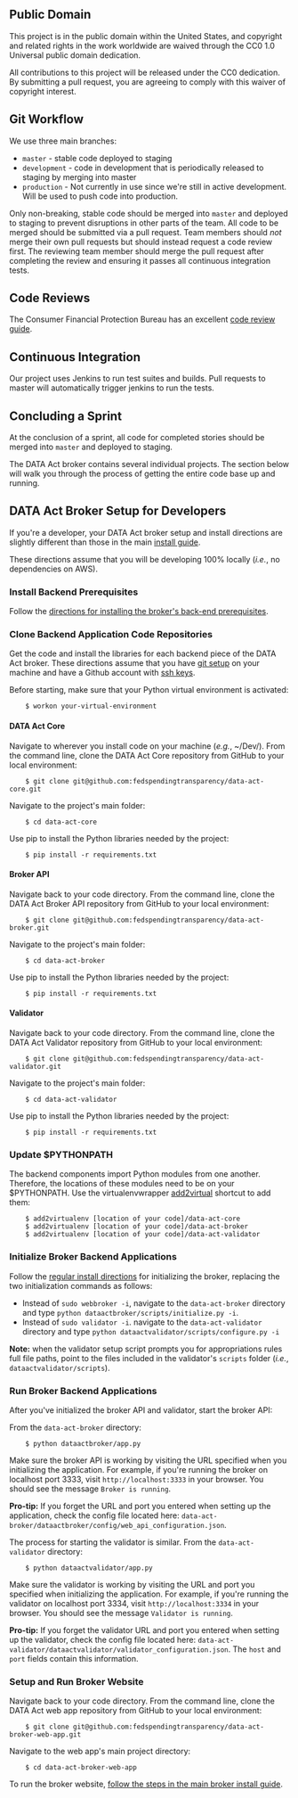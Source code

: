 ## Public Domain

This project is in the public domain within the United States, and copyright and related rights in the work worldwide are waived through the CC0 1.0 Universal public domain dedication.

All contributions to this project will be released under the CC0 dedication. By submitting a pull request, you are agreeing to comply with this waiver of copyright interest.

## Git Workflow

We use three main branches:

* `master` - stable code deployed to staging
* `development` - code in development that is periodically released to staging by merging into master
* `production` - Not currently in use since we're still in active development. Will be used to push code into production.

Only non-breaking, stable code should be merged into `master` and deployed to staging to prevent disruptions in other parts of the team. All code to be merged should be submitted via a pull request. Team members should _not_ merge their own pull requests but should instead request a code review first. The reviewing team member should merge the pull request after completing the review and ensuring it passes all continuous integration tests.

## Code Reviews

The Consumer Financial Protection Bureau has an excellent [code review guide](https://github.com/cfpb/front-end/blob/master/code-reviews.md).

## Continuous Integration

Our project uses Jenkins to run test suites and builds. Pull requests to master will automatically trigger jenkins to run the tests.

## Concluding a Sprint

At the conclusion of a sprint, all code for completed stories should be merged into `master` and deployed to staging.

The DATA Act broker contains several individual projects. The section below will walk you through the process of getting the entire code base up and running.

## DATA Act Broker Setup for Developers

If you're a developer, your DATA Act broker setup and install directions are slightly different than those in the main [install guide](INSTALL.md "DATA Act broker setup and install").

These directions assume that you will be developing 100% locally (*i.e.*, no dependencies on AWS).

### Install Backend Prerequisites

Follow the [directions for installing the broker's back-end prerequisites](INSTALL.md#install-backend-prerequisites "install back-end prerequisites").

### Clone Backend Application Code Repositories

Get the code and install the libraries for each backend piece of the DATA Act broker. These directions assume that you have [git setup](https://help.github.com/articles/set-up-git/ "set up git") on your machine and have a Github account with [ssh keys](https://help.github.com/articles/generating-an-ssh-key/ "generating an SSH key").

Before starting, make sure that your Python virtual environment is activated:

        $ workon your-virtual-environment

#### DATA Act Core

Navigate to wherever you install code on your machine (*e.g.*, ~/Dev/). From the command line, clone the DATA Act Core repository from GitHub to your local environment:

        $ git clone git@github.com:fedspendingtransparency/data-act-core.git

Navigate to the project's main folder:

        $ cd data-act-core

Use pip to install the Python libraries needed by the project:

        $ pip install -r requirements.txt

#### Broker API

Navigate back to your code directory. From the command line, clone the DATA Act Broker API repository from GitHub to your local environment:

        $ git clone git@github.com:fedspendingtransparency/data-act-broker.git

Navigate to the project's main folder:

        $ cd data-act-broker

Use pip to install the Python libraries needed by the project:

        $ pip install -r requirements.txt

#### Validator

Navigate back to your code directory. From the command line, clone the DATA Act Validator repository from GitHub to your local environment:

        $ git clone git@github.com:fedspendingtransparency/data-act-validator.git

Navigate to the project's main folder:

        $ cd data-act-validator

Use pip to install the Python libraries needed by the project:

        $ pip install -r requirements.txt

### Update $PYTHONPATH

The backend components import Python modules from one another. Therefore, the locations of these modules need to be on your $PYTHONPATH. Use the virtualenvwrapper [add2virtual](http://virtualenvwrapper.readthedocs.org/en/latest/command_ref.html#path-management "virtualenvwrapper path management") shortcut to add them:

        $ add2virtualenv [location of your code]/data-act-core
        $ add2virtualenv [location of your code]/data-act-broker
        $ add2virtualenv [location of your code]/data-act-validator

### Initialize Broker Backend Applications

Follow the [regular install directions](INSTALL.md#initialize-broker-backend-applications "DATA Act broker install") for initializing the broker, replacing the two initialization commands as follows:

* Instead of `sudo webbroker -i`, navigate to the `data-act-broker` directory and type `python dataactbroker/scripts/initialize.py -i`.
* Instead of `sudo validator -i`. navigate to the `data-act-validator` directory and type `python dataactvalidator/scripts/configure.py -i`

**Note:** when the validator setup script prompts you for appropriations rules full file paths, point to the files included in the validator's `scripts` folder (*i.e.*, `dataactvalidator/scripts`).

### Run Broker Backend Applications

After you've initialized the broker API and validator, start the broker API:

From the `data-act-broker` directory:

        $ python dataactbroker/app.py

Make sure the broker API is working by visiting the URL specified when you initializing the application. For example, if you're running the broker on localhost port 3333, visit `http://localhost:3333` in your browser. You should see the message `Broker is running`.

**Pro-tip:** If you forget the URL and port you entered when setting up the application, check the config file located here:  `data-act-broker/dataactbroker/config/web_api_configuration.json`.

The process for starting the validator is similar. From the `data-act-validator` directory:

        $ python dataactvalidator/app.py

Make sure the validator is working by visiting the URL and port you specified when initializing the application. For example, if you're running the validator on localhost port 3334, visit `http://localhost:3334` in your browser. You should see the message `Validator is running`.

**Pro-tip:** If you forget the validator URL and port you entered when setting up the validator, check the config file located here:  `data-act-validator/dataactvalidator/validator_configuration.json`. The `host` and `port` fields contain this information.

### Setup and Run Broker Website

Navigate back to your code directory. From the command line, clone the DATA Act web app repository from GitHub to your local environment:

        $ git clone git@github.com:fedspendingtransparency/data-act-broker-web-app.git

Navigate to the web app's main project directory:

        $ cd data-act-broker-web-app

To run the broker website, [follow the steps in the main broker install guide](INSTALL.md#start-data-act-broker-website "start the broker website").
